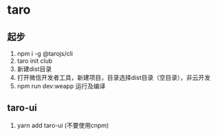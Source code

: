 # taro
## 起步
1. npm i -g @tarojs/cli
2. taro init club
3. 新建dist目录
4. 打开微信开发者工具，新建项目，目录选择dist目录（空目录），非云开发
5. npm run dev:weapp 运行及编译
## taro-ui
1. yarn add taro-ui (不要使用cnpm)